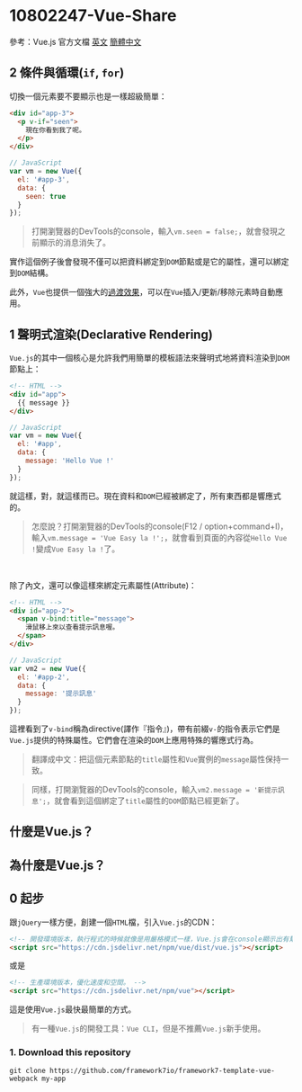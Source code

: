 # 10802247-Vue-Share
參考：Vue.js 官方文檔 [英文](https://vuejs.org/v2/guide/) [簡體中文](https://cn.vuejs.org/v2/guide/)

## 2 條件與循環(`if`, `for`)
切換一個元素要不要顯示也是一樣超級簡單：
```html
<div id="app-3">
  <p v-if="seen">
    現在你看到我了呢。
  </p>
</div>
```

```javascript
// JavaScript
var vm = new Vue({
  el: '#app-3',
  data: {
    seen: true
  }
});
```

> 打開瀏覽器的DevTools的console，輸入`vm.seen = false;`，就會發現之前顯示的消息消失了。

實作這個例子後會發現不僅可以把資料綁定到`DOM`節點或是它的屬性，還可以綁定到`DOM`結構。

此外，`Vue`也提供一個強大的[過渡效果](https://vuejs.org/v2/guide/transitions.html)，可以在`Vue`插入/更新/移除元素時自動應用。

## 1 聲明式渲染(Declarative Rendering)
`Vue.js`的其中一個核心是允許我們用簡單的模板語法來聲明式地將資料渲染到`DOM`節點上：

```html
<!-- HTML -->
<div id="app">
  {{ message }}
</div>
```

```javascript
// JavaScript
var vm = new Vue({
  el: '#app',
  data: {
    message: 'Hello Vue !'
  }
});
```

就這樣，對，就這樣而已。現在資料和`DOM`已經被綁定了，所有東西都是響應式的。

> 怎麼說？打開瀏覽器的DevTools的console(F12 / option+command+I)，輸入`vm.message = 'Vue Easy la !';`，就會看到頁面的內容從`Hello Vue !`變成`Vue Easy la !`了。

<br>

除了內文，還可以像這樣來綁定元素屬性(Attribute)：

```html
<!-- HTML -->
<div id="app-2">
  <span v-bind:title="message">
    滑鼠移上來以查看提示訊息喔。
  </span>
</div>
```

```javascript
// JavaScript
var vm2 = new Vue({
  el: '#app-2',
  data: {
    message: '提示訊息'
  }
});
```

這裡看到了`v-bind`稱為directive(譯作『指令』)，帶有前綴`v-`的指令表示它們是`Vue.js`提供的特殊屬性。它們會在渲染的`DOM`上應用特殊的響應式行為。

> 翻譯成中文：把這個元素節點的`title`屬性和`Vue`實例的`message`屬性保持一致。

> 同樣，打開瀏覽器的DevTools的console，輸入`vm2.message = '新提示訊息';`，就會看到這個綁定了`title`屬性的`DOM`節點已經更新了。

## 什麼是Vue.js？

## 為什麼是Vue.js？

## 0 起步
跟`jQuery`一樣方便，創建一個`HTML`檔，引入`Vue.js`的CDN：

```html
<!-- 開發環境版本，執行程式的時候就像是用嚴格模式一樣，Vue.js會在console顯示出有幫助的提示或警告。 -->
<script src="https://cdn.jsdelivr.net/npm/vue/dist/vue.js"></script>
```
或是
```html
<!-- 生產環境版本，優化速度和空間。 -->
<script src="https://cdn.jsdelivr.net/npm/vue"></script>
```

這是使用`Vue.js`最快最簡單的方式。

> 有一種`Vue.js`的開發工具：`Vue CLI`，但是不推薦`Vue.js`新手使用。

### 1. Download this repository
```
git clone https://github.com/framework7io/framework7-template-vue-webpack my-app
```
